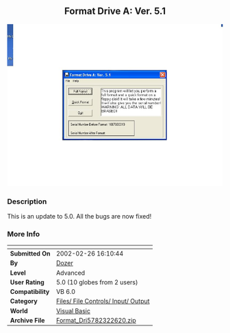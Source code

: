 ﻿<div align="center">

## Format Drive A: Ver\. 5\.1

<img src="PIC2002226162671294.JPG">
</div>

### Description

This is an update to 5.0. All the bugs are now fixed!
 
### More Info
 


<span>             |<span>
---                |---
**Submitted On**   |2002-02-26 16:10:44
**By**             |[Dozer](https://github.com/Planet-Source-Code/PSCIndex/blob/master/ByAuthor/dozer.md)
**Level**          |Advanced
**User Rating**    |5.0 (10 globes from 2 users)
**Compatibility**  |VB 6\.0
**Category**       |[Files/ File Controls/ Input/ Output](https://github.com/Planet-Source-Code/PSCIndex/blob/master/ByCategory/files-file-controls-input-output__1-3.md)
**World**          |[Visual Basic](https://github.com/Planet-Source-Code/PSCIndex/blob/master/ByWorld/visual-basic.md)
**Archive File**   |[Format\_Dri5782322620\.zip](https://github.com/Planet-Source-Code/dozer-format-drive-a-ver-5-1__1-31994/archive/master.zip)









